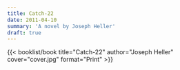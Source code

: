 ```yaml
---
title: Catch-22
date: 2011-04-10
summary: 'A novel by Joseph Heller'
draft: true
---
```


{{< booklist/book
title="Catch-22"
author="Joseph Heller"
cover="cover.jpg"
format="Print" >}}
